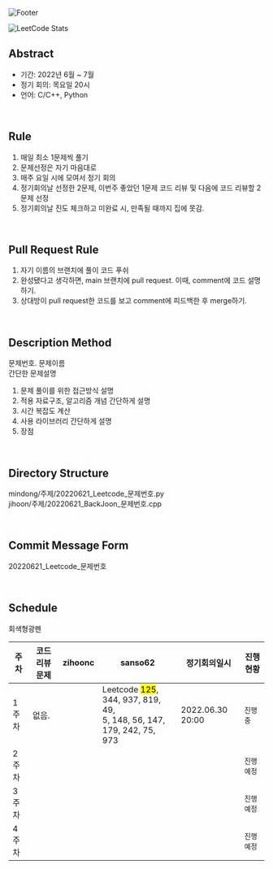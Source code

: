 ![Footer](https://capsule-render.vercel.app/api?type=waving&color=auto&height=200&section=footer&text=Algorithms_study&fontSize=100)

![LeetCode Stats](https://leetcard.jacoblin.cool/sanso62?theme=nord&font=Chau%20Philomene%20One)
## Abstract

- 기간: 2022년 6월 ~ 7월
- 정기 회의: 목요일 20시
- 언어: C/C++, Python

<br>

## Rule

1. 매일 최소 1문제씩 풀기
2. 문제선정은 자기 마음대로
3. 매주 요일 시에 모여서 정기 회의
4. 정기회의날 선정한 2문제, 이번주 좋았던 1문제 코드 리뷰 및 다음에 코드 리뷰할 2문제 선정 
5. 정기회의날 진도 체크하고 미완료 시, 만족될 때까지 집에 못감.

<br>

## Pull Request Rule

1. 자기 이름의 브랜치에 풀이 코드 푸쉬
2. 완성됐다고 생각하면, main 브랜치에 pull request. 이때, comment에 코드 설명하기.
3. 상대방이 pull request한 코드를 보고 comment에 피드백한 후 merge하기. 


<br>

## Description Method

문제번호. 문제이름
<br>간단한 문제설명
1. 문제 풀이를 위한 접근방식 설명
2. 적용 자료구조, 알고리즘 개념 간단하게 설명
3. 시간 복잡도 계산
4. 사용 라이브러리 간단하게 설명
5. 장점


<br>

## Directory Structure
mindong/주제/20220621_Leetcode_문제번호.py <br>
jihoon/주제/20220621_BackJoon_문제번호.cpp


<br>

## Commit Message Form
20220621_Leetcode_문제번호


<br>

## Schedule


<span style="background-color: #f6f8fa">회색형광펜</span>

| **주차** | **코드리뷰문제**          | **zihoonc**                                                   | **sanso62**                                                   | **정기회의일시**                                                   | **진행 현황** |
| -------- | ------------------- | ------------------------------------------------------------ | ------------------------------------------------------------ | ------------------------------------------------------------ | ------------- |
| 1주차    |     없음.      |  | Leetcode <mark>125</mark>, 344, 937, 819, 49, <br> 5, 148, 56, 147, 179, 242, 75, 973 |                         2022.06.30 20:00                                     | `진행 중`   |
| 2주차    |          |  |  |                                                              | `진행 예정`   |
| 3주차    |          |  |  |                                                              | `진행 예정`   |
| 4주차    |          |  |  |  | `진행 예정`   |
